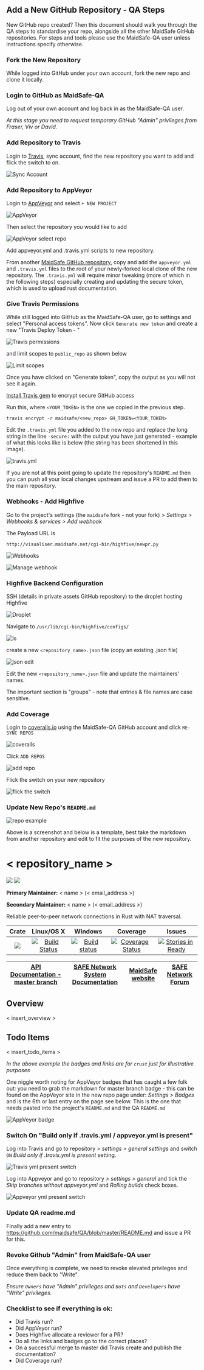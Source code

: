 ## Add a New GitHub Repository - QA Steps

New GitHub repo created? Then this document should walk you through the QA steps to standardise your repo, alongside all the other MaidSafe GitHub repositories. For steps and tools please use the MaidSafe-QA user unless instructions specify otherwise.

### Fork the New Repository

While logged into GitHub under your own account, fork the new repo and clone it locally.

### Login to GitHub as MaidSafe-QA

Log out of your own account and log back in as the MaidSafe-QA user.

*At this stage you need to request temporary GitHub "Admin" privileges from Fraser, Viv or David.*

### Add Repository to Travis

Login to [Travis](https://travis-ci.org/), sync account, find the new repository you want to add and flick the switch to on.

![Sync Account](Images/01.png)

### Add Repository to AppVeyor

Login to [AppVeyor](https://ci.appveyor.com/login) and select  `+ NEW PROJECT`

![AppVeyor](Images/02.png)

Then select the repository you would like to add

![AppVeyor select repo](Images/03.png)

Add appveyor.yml and .travis.yml scripts to new repository.

From another [MaidSafe GitHub repository](https://github.com/maidsafe), copy and add the `appveyor.yml` and `.travis.yml` files to the root of your newly-forked local clone of the new repository. The `.travis.yml` will require minor tweaking (more of which in the following steps) especially creating and updating the secure token, which is used to upload rust documentation.

### Give Travis Permissions

While still logged into GitHub as the MaidSafe-QA user, go to settings and select "Personal access tokens". Now click `Generate new token` and create a new "Travis Deploy Token - <new repo name>"

![Travis permissions](Images/04.png)

and limit scopes to `public_repo` as shown below

![Limit scopes](Images/05.png)

Once you have clicked on "Generate token", copy the output as you will not see it again.

[Install Travis gem](https://github.com/travis-ci/travis.rb#installation) to encrypt secure GitHub access

Run this, where `<YOUR_TOKEN>` is the one we copied in the previous step.

`travis encrypt -r maidsafe/<new_repo> GH_TOKEN=<YOUR_TOKEN>`

Edit the `.travis.yml` file you added to the new repo and replace the long string in the line `-secure:` with the output you have just generated - example of what this looks like is below (the string has been shortened in this image).

![travis.yml](Images/06.png)

If you are not at this point going to update the repository's `README.md` then you can push all your local changes upstream and issue a PR to add them to the main repository.

### Webhooks - Add Highfive

Go to the project's settings (the `maidsafe` fork - not your fork) *> Settings > Webhooks & services > Add webhook*

The Payload URL is

```
http://visualiser.maidsafe.net/cgi-bin/highfive/newpr.py
```

![Webhooks](Images/07.png)

![Manage webhook](Images/08.png)


### Highfive Backend Configuration

SSH (details in private assets GitHub repository) to the droplet hosting Highfive

![Droplet](Images/09.png)

Navigate to `/usr/lib/cgi-bin/highfive/configs/`

![ls](Images/10.png)

create a new `<repository_name>.json` file (copy an existing .json file)

![json edit](Images/11.png)

Edit the new `<repository_name>.json` file and update the maintainers' names.

The important section is "groups" - note that entries & file names are case sensitive.

### Add Coverage

Login to [coveralls.io](https://coveralls.io/) using the MaidSafe-QA GitHub account and click `RE-SYNC REPOS`

![coveralls](Images/12.png)

Click `ADD REPOS`

![add repo](Images/13.png)

Flick the switch on your new repository

![flick the switch](Images/14.png)

### Update New Repo's `README.md`

![repo example](Images/15.png)

Above is a screenshot and below is a template, best take the markdown from another repository and edit to fit the purposes of the new repository.

# < repository_name >

[![](https://img.shields.io/badge/Project%20SAFE-Approved-green.svg)](http://maidsafe.net/applications) [![](https://img.shields.io/badge/License-GPL3-green.svg)](https://github.com/maidsafe/crust/blob/master/COPYING)


**Primary Maintainer:** < name > (< email_address >)

**Secondary Maintainer:** < name > (< email_address >)

Reliable peer-to-peer network connections in Rust with NAT traversal.

|Crate|Linux/OS X|Windows|Coverage|Issues|
|:---:|:--------:|:-----:|:------:|:----:|
|[![](http://meritbadge.herokuapp.com/crust)](https://crates.io/crates/crust)|[![Build Status](https://travis-ci.org/maidsafe/crust.svg?branch=master)](https://travis-ci.org/maidsafe/crust)|[![Build status](https://ci.appveyor.com/api/projects/status/ajw6ab26p86jdac4/branch/master?svg=true)](https://ci.appveyor.com/project/MaidSafe-QA/crust/branch/master)|[![Coverage Status](https://coveralls.io/repos/maidsafe/crust/badge.svg)](https://coveralls.io/r/maidsafe/crust)|[![Stories in Ready](https://badge.waffle.io/maidsafe/crust.png?label=ready&title=Ready)](https://waffle.io/maidsafe/crust)|

|[API Documentation - master branch](http://maidsafe.net/crust/master)|[SAFE Network System Documentation](http://systemdocs.maidsafe.net)|[MaidSafe website](http://maidsafe.net)| [SAFE Network Forum](https://forum.safenetwork.io)|
|:------:|:-------:|:-------:|:-------:|


## Overview
< insert_overview >
## Todo Items
< insert_todo_items >

*In the above example the badges and links are for `crust` just for illustrative purposes*

One niggle worth noting for AppVeyor badges that has caught a few folk out: you need to grab the markdown for master branch badge - this can be found on the AppVeyor site in the new repo page under: *Settings > Badges* and is the 6th or last entry on the page see below.
This is the one that needs pasted into the project's `README.md` and the QA `README.md`

![AppVeyor badge](Images/16.png)

### Switch On "Build only if .travis.yml / appveyor.yml is present"

Log into Travis and go to repository *> settings > general settings* and switch `ON` *Build only if .travis.yml is present* setting.

![Travis yml present switch](Images/17.png)

Log into Appveyor and go to repository *> settings > general* and tick the *Skip branches without appveyor.yml* and *Rolling builds* check boxes.

![Appveyor yml present switch](Images/18.png)


### Update QA readme.md

Finally add a new entry to https://github.com/maidsafe/QA/blob/master/README.md and issue a PR for this.

### Revoke Github "Admin" from MaidSafe-QA user

Once everything is complete, we need to revoke elevated privileges and reduce them back to "Write".

*Ensure `Owners` have "Admin" privileges and `Bots` and `Developers` have "Write" privileges.*

### Checklist to see if everything is ok:

* Did Travis run?
* Did AppVeyor run?
* Does Highfive allocate a reviewer for a PR?
* Do all the links and badges go to the correct places?
* On a successful merge to master did Travis create and publish the documentation?
* Did Coverage run?
